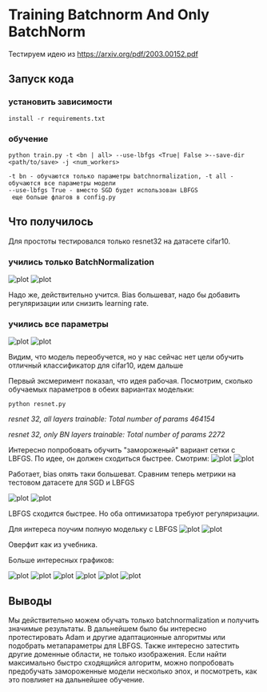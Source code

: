 # Training Batchnorm And Only BatchNorm
Тестируем идею из https://arxiv.org/pdf/2003.00152.pdf

## Запуск кода
### установить зависимости
`install -r requirements.txt`
### обучение 
`python train.py -t <bn | all> --use-lbfgs <True| False >--save-dir <path/to/save> -j <num_workers>`
```
-t bn - обучаются только параметры batchnormalization, -t all - обучаются все параметры модели
--use-lbfgs True - вместо SGD будет использован LBFGS
 еще больше флагов в config.py
```

## Что получилось
Для простоты тестировался только resnet32 на датасете cifar10. 

### учились только BatchNormalization
![plot](./tmp/resnet32_SGD_bn_loss.png?raw=True) ![plot](./tmp/resnet32_SGD_bn_acc.png)

Надо же, действительно учится. Bias большеват, надо бы добавить регуляризации или снизить learning rate. 

### учились все параметры
![plot](./tmp/resnet32_SGD_all_loss.png?raw=True) ![plot](./tmp/resnet32_SGD_all_acc.png)

Видим, что модель переобучется, но у нас сейчас нет цели обучить отличный классификатор для cifar10, идем дальше

Первый эксмеримент показал, что идея рабочая. Посмотрим, сколько обучаемых параметров в обеих вариантах модельки:

`python resnet.py` 


*resnet 32, all layers trainable: Total number of params 464154*

*resnet 32, only BN layers trainable: Total number of params 2272*

Интересно попробовать обучить "замороженый" вариант сетки с LBFGS. По идее, он должен сходиться быстрее. Смотрим:
![plot](./tmp/resnet32_LBFGS_bn_loss.png?raw=True) ![plot](./tmp/resnet32_LBFGS_bn_acc.png)

Работает, bias опять таки большеват. Сравним теперь метрики на тестовом датасете для SGD и LBFGS

![plot](./tmp/SGD_vs_LBFGS_loss.png?raw=True) ![plot](./tmp/SGD_vs_LBFGS_acc.png)

LBFGS сходится быстрее. Но оба оптимизатора требуют регуляризации.

Для интереса поучим полную модельку с LBFGS
![plot](./tmp/resnet32_LBFGS_all_loss.png?raw=True) ![plot](./tmp/resnet32_LBFGS_all_acc.png)

Оверфит как из учебника.


Больше интересных графиков:


![plot](./tmp/train_loss.png?) ![plot](./tmp/train_acc.png) 
![plot](./tmp/val_loss.png?raw=True) ![plot](./tmp/val_acc.png)
![plot](./tmp/loss.png?raw=True) ![plot](./tmp/acc.png)


## Выводы

Мы действительно можем обучать только batchnormalization и получить значимые результаты. 
В дальнейшем было бы интересно протестировать Adam и другие адаптационные алгоритмы или подобрать метапараметры для LBFGS.
Также интересно затестить другие доменные области, не только изображения.
Если найти максимально быстро сходящийся алгоритм, можно попробовать предобучать замороженные модели несколько эпох, 
и посмотреть, как это повлияет на дальнейшее обучение.
 



 
